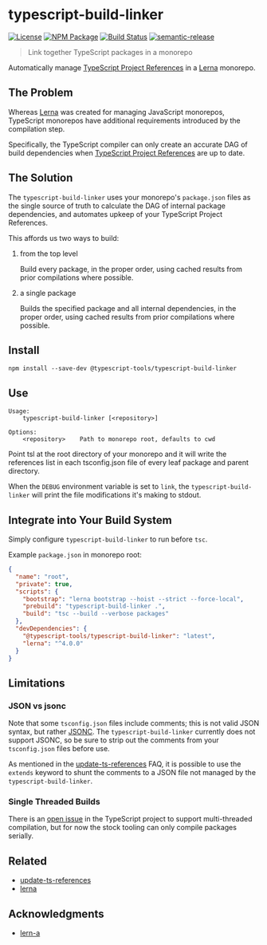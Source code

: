 # typescript-build-linker

[![License][]](https://opensource.org/licenses/ISC)
[![NPM Package][]](https://npmjs.org/package/@typescript-tools/typescript-build-linker)
[![Build Status]](https://github.com/typescript-tools/typescript-tools/actions/workflows/ci.yml)
[![semantic-release]](https://github.com/semantic-release/semantic-release)

[license]: https://img.shields.io/badge/License-ISC-blue.svg
[npm package]: https://img.shields.io/npm/v/@typescript-tools/typescript-build-linker.svg
[build status]: https://github.com/typescript-tools/typescript-tools/actions/workflows/ci.yml/badge.svg
[semantic-release]: https://img.shields.io/badge/%20%20%F0%9F%93%A6%F0%9F%9A%80-semantic--release-e10079.svg

> Link together TypeScript packages in a monorepo

Automatically manage [TypeScript Project References] in a [Lerna] monorepo.

[typescript project references]: https://www.typescriptlang.org/docs/handbook/project-references.html
[lerna]: https://github.com/lerna/lerna

## The Problem

Whereas [Lerna] was created for managing JavaScript monorepos, TypeScript monorepos have
additional requirements introduced by the compilation step.

Specifically, the TypeScript compiler can only create an accurate DAG of build
dependencies when [TypeScript Project References] are up to date.

## The Solution

The `typescript-build-linker` uses your monorepo's `package.json` files as the single
source of truth to calculate the DAG of internal package dependencies, and automates
upkeep of your TypeScript Project References.

This affords us two ways to build:

1. from the top level

   Build every package, in the proper order, using cached results from prior
   compilations where possible.

2. a single package

   Builds the specified package and all internal dependencies, in the proper order,
   using cached results from prior compilations where possible.

## Install

```shell
npm install --save-dev @typescript-tools/typescript-build-linker
```

## Use

```
Usage:
    typescript-build-linker [<repository>]

Options:
    <repository>    Path to monorepo root, defaults to cwd
```

Point tsl at the root directory of your monorepo and it will write the references list
in each tsconfig.json file of every leaf package and parent directory.

When the `DEBUG` environment variable is set to `link`, the `typescript-build-linker`
will print the file modifications it's making to stdout.

## Integrate into Your Build System

Simply configure `typescript-build-linker` to run before `tsc`.

Example `package.json` in monorepo root:

```json
{
  "name": "root",
  "private": true,
  "scripts": {
    "bootstrap": "lerna bootstrap --hoist --strict --force-local",
    "prebuild": "typescript-build-linker .",
    "build": "tsc --build --verbose packages"
  },
  "devDependencies": {
    "@typescript-tools/typescript-build-linker": "latest",
    "lerna": "^4.0.0"
  }
}
```

## Limitations

### JSON vs jsonc

Note that some `tsconfig.json` files include comments; this is not valid JSON syntax,
but rather [JSONC]. The `typescript-build-linker` currently does not support JSONC, so
be sure to strip out the comments from your `tsconfig.json` files before use.

As mentioned in the
[update-ts-references](https://github.com/eBayClassifiedsGroup/update-ts-references#where-are-the-comments-from-my-tsconfig)
FAQ, it is possible to use the `extends` keyword to shunt the comments to a JSON file
not managed by the `typescript-build-linker`.

[jsonc]: https://github.com/microsoft/node-jsonc-parser

### Single Threaded Builds

There is an [open issue](https://github.com/microsoft/TypeScript/issues/30235) in the
TypeScript project to support multi-threaded compilation, but for now the stock tooling
can only compile packages serially.

## Related

- [update-ts-references](https://github.com/eBayClassifiedsGroup/update-ts-references)
- [lerna]

## Acknowledgments

- [lern-a](https://github.com/RyanCavanaugh/learn-a)
